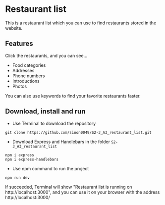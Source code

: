 # Restaurant list

This is a restaurant list which you can use to find restaurants stored in the website.

## Features

Click the restaurants, and you can see...
  + Food categories
  + Addresses
  + Phone numbers
  + Introductions
  + Photos
  
You can also use keywords to find your favorite restaurants faster.

## Download, install and run
+ Use Terminal to download the repository
```
git clone https://github.com/sinon0049/S2-3_A3_restaurant_list.git
```
+ Download Express and Handlebars in the folder ```S2-3_A3_restaurant_list```
```
npm i express
npm i express-handlebars
```
+ Use npm command to run the project
```
npm run dev
```
If succeeded, Terminal will show "Restaurant list is running on http://localhost:3000", and you can use it on your browser with the address http://localhost:3000/